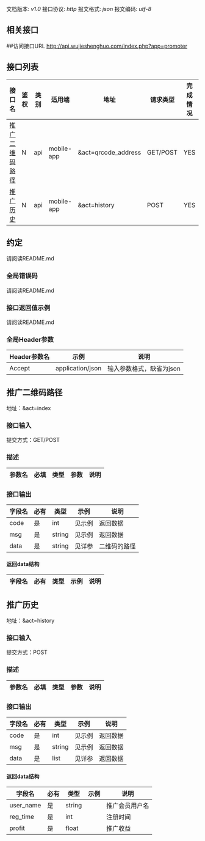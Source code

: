 文档版本: *v1.0*
接口协议: *http*
报文格式: *json*
报文编码: *utf-8*

## 相关接口

##访问接口URL
http://api.wujieshenghuo.com/index.php?app=promoter


## <a name="list"/>接口列表
接口名                     |鉴权|  类别  | 适用端     |地址                            |请求类型 | 完成情况  |  描述
--------------------------|---|-------|-----------|-------------------------------|--------|---------|-------------------
[推广二维码路径](#qrcode_address)  | N |  api |  mobile-app|&act=qrcode_address            | GET/POST    | YES     |
[推广历史](#history)  | N |  api |  mobile-app|&act=history            | POST    | YES     |

## 约定
请阅读README.md

### 全局错误码
请阅读README.md

### 接口返回值示例
请阅读README.md

### 全局Header参数
Header参数名 |示例                                 |说明
------------|------------------------------------|---------------------------
Accept      |application/json                    |输入参数格式，缺省为json


## <a name="qrcode_address"/>推广二维码路径
地址：&act=index
### 接口输入
提交方式：GET/POST
### 描述

参数名     |必填  |类型   |参数                        |说明
----------|-----|-------|---------------------------|----------------

### 接口输出

字段名      | 必有 |   类型   |  示例  |  说明
-----------|------|---------|-------|---------
code       |  是  |  int    | 见示例 | 返回数据
msg        |  是  |  string | 见示例 | 返回数据
data       |  是  |  string   | 见详参 | 二维码的路径

#### 返回data结构
字段名      |必有  |类型   |示例                  |说明
-----------|------|------|---------------------|------------


## <a name="history"/>推广历史
地址：&act=history
### 接口输入
提交方式：POST
### 描述

参数名     |必填  |类型   |参数                        |说明
----------|-----|-------|---------------------------|----------------

### 接口输出

字段名      | 必有 |   类型   |  示例  |  说明
-----------|------|---------|-------|---------
code       |  是  |  int    | 见示例 | 返回数据
msg        |  是  |  string | 见示例 | 返回数据
data       |  是  |  list   | 见详参 | 返回数据

#### 返回data结构
字段名      |必有  |类型   |示例                  |说明
-----------|------|------|---------------------|------------
user_name        |是|string     |                    |推广会员用户名
reg_time        |是|int     |                    |注册时间
profit        |是|float     |                    |推广收益
